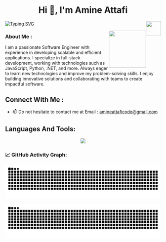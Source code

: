 <h1 align="center">Hi 👋, I'm Amine Attafi</h1>

<a href="https://www.python.org/"><img src="https://upload.wikimedia.org/wikipedia/commons/c/c3/Python-logo-notext.svg" align="right" height="48" width="48" ></a>

[![Typing SVG](https://readme-typing-svg.herokuapp.com?color=%2336BCF7&center=true&vCenter=true&width=600&lines=Hi+there+👋,+I+am+Amine+Attafi;+Welcome+to+My+Profile!;Over+2+years+of+programming+experience;Always+learning+new+things+Software+engineer+in+progress)](https://git.io/typing-svg)


  <a href="https://en.wikipedia.org/wiki/Morocco">
    <img src="https://upload.wikimedia.org/wikipedia/commons/2/2c/Flag_of_Morocco.svg" align="right" height="120" width="120">
  </a>


<h3 align="left">About Me :</h3>
<p align="left">
  I am a passionate Software Engineer with experience in developing scalable and efficient applications.  
  I specialize in full-stack development, working with technologies such as JavaScript, Python, .NET, and more.  
  Always eager to learn new technologies and improve my problem-solving skills.  
  I enjoy building innovative solutions and collaborating with teams to create impactful software.  
</p>

<h2 align="left">Connect With Me :</h2>
<p align="left">
</p>

- 📫 Do not hesitate to contact me at Email : amineattaficode@gmail.com

<h2 align="left">Languages And Tools:</h2>
<p align="center">
  <a href="https://skillicons.dev">
    <img src="https://skillicons.dev/icons?i=angular,css,docker,dotnet,figma,flutter,git,html,java,js,kotlin,linux,mongodb,mysql,nodejs,php,python,react,unity&theme=dark"/>
  </a>
</p>







### 📈 GitHub Activity Graph:
![BEPb's github activity graph](https://raw.githubusercontent.com/BEPb/BEPb/output/github-contribution-grid-snake.svg)
<!-- dark snake -->
![BEPb's github activity graph](https://raw.githubusercontent.com/BEPb/BEPb/output/github-contribution-grid-snake-dark.svg)
